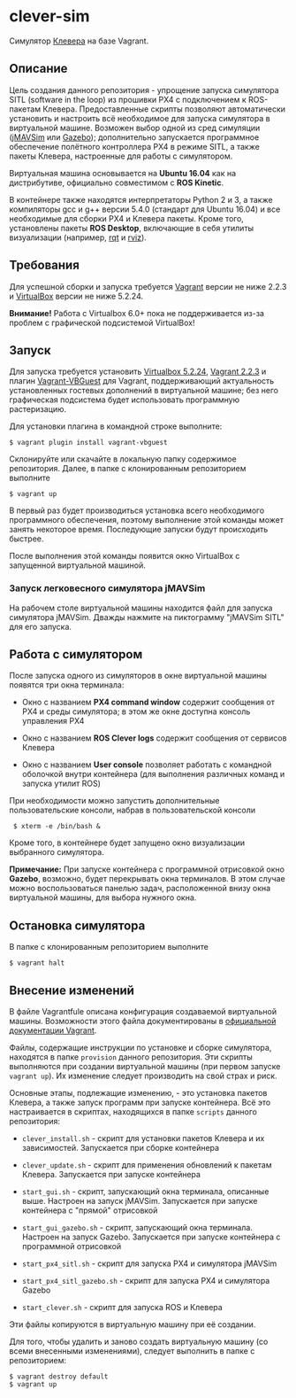 # clever-sim

Симулятор [Клевера](https://github.com/copterexpress/clever) на базе Vagrant.

## Описание

Цель создания данного репозитория - упрощение запуска симулятора SITL (software in the loop) из прошивки PX4 с подключением к ROS-пакетам Клевера. Предоставленные скрипты позволяют автоматически установить и настроить всё необходимое для запуска симулятора в виртуальной машине. Возможен выбор одной из сред симуляции ([jMAVSim](https://dev.px4.io/en/simulation/jmavsim.html) или [Gazebo](http://gazebosim.org/)); дополнительно запускается программное обеспечение полётного контроллера PX4 в режиме SITL, а также пакеты Клевера, настроенные для работы с симулятором.

Виртуальная машина основывается на **Ubuntu 16.04** как на дистрибутиве, официально совместимом с **ROS Kinetic**.

В контейнере также находятся интерпретаторы Python 2 и 3, а также компиляторы gcc и g++ версии 5.4.0 (стандарт для Ubuntu 16.04) и все необходимые для сборки PX4 и Клевера пакеты. Кроме того, установлены пакеты **ROS Desktop**, включающие в себя утилиты визуализации (например, [rqt](http://wiki.ros.org/rqt) и [rviz](http://wiki.ros.org/rviz)).

## Требования

Для успешной сборки и запуска требуется [Vagrant](https://www.vagrantup.com/) версии не ниже 2.2.3 и [VirtualBox](https://www.virtualbox.org/) версии не ниже 5.2.24.

**Внимание!** Работа с Virtualbox 6.0+ пока не поддерживается из-за проблем с графической подсистемой VirtualBox!

## Запуск

Для запуска требуется установить [Virtualbox 5.2.24](https://www.virtualbox.org/wiki/Download_Old_Builds_5_2), [Vagrant 2.2.3](https://www.vagrantup.com/downloads.html) и плагин [Vagrant-VBGuest](https://github.com/dotless-de/vagrant-vbguest) для Vagrant, поддерживающий актуальность установленных гостевых дополнений в виртуальной машине; без него графическая подсистема
будет использовать программную растеризацию.

Для установки плагина в командной строке выполните:

```
$ vagrant plugin install vagrant-vbguest
```

Склонируйте или скачайте в локальную папку содержимое репозитория. Далее, в папке с клонированным репозиторием выполните

```
$ vagrant up
```

В первый раз будет производиться установка всего необходимого программного обеспечения, поэтому выполнение этой команды может занять некоторое время. Последующие запуски будут происходить быстрее.

После выполнения этой команды появится окно VirtualBox с запущенной виртуальной машиной.

### Запуск легковесного симулятора jMAVSim

На рабочем столе виртуальной машины находится файл для запуска симулятора jMAVSim. Дважды нажмите на пиктограмму "jMAVSim SITL" для его запуска.

## Работа с симулятором

После запуска одного из симуляторов в окне виртуальной машины появятся три окна терминала:

 - Окно с названием **PX4 command window** содержит сообщения от PX4 и среды симулятора; в этом же окне доступна консоль управления PX4
 
 - Окно с названием **ROS Clever logs** содержит сообщения от сервисов Клевера
 
 - Окно с названием **User console** позволяет работать с командной оболочкой внутри контейнера (для выполнения различных команд и запуска утилит ROS)

При необходимости можно запустить дополнительные пользовательские консоли, набрав в пользовательской консоли

```
 $ xterm -e /bin/bash &
```

Кроме того, в контейнере будет запущено окно визуализации выбранного симулятора.

**Примечание:** При запуске контейнера с программной отрисовкой окно **Gazebo**, возможно, будет перекрывать окна терминалов.
В этом случае можно воспользоваться панелью задач, расположенной внизу окна виртуальной машины, для выбора нужного окна.

## Остановка симулятора

В папке с клонированным репозиторием выполните

```
$ vagrant halt
```

## Внесение изменений

В файле Vagrantfule описана конфигурация создаваемой виртуальной машины. Возможности этого файла документированы в [официальной документации Vagrant](https://www.vagrantup.com/docs/vagrantfile/).

Файлы, содержащие инструкции по установке и сборке симулятора, находятся в папке ```provision``` данного репозитория. Эти скрипты выполняются при создании виртуальной машины (при первом запуске ```vagrant up```). Их изменение следует производить на свой страх и риск.

Основные этапы, подлежащие изменению, - это установка пакетов Клевера, а также запуск программ при запуске контейнера. Всё это
настраивается в скриптах, находящихся в папке ```scripts``` данного репозитория:
 
 - ```clever_install.sh``` - скрипт для установки пакетов Клевера и их зависимостей. Запускается при сборке контейнера
 
 - ```clever_update.sh``` - скрипт для применения обновлений к пакетам Клевера. Запускается при запуске контейнера
 
 - ```start_gui.sh``` - скрипт, запускающий окна терминала, описанные выше. Настроен на запуск jMAVSim. Запускается при
 запуске контейнера с "прямой" отрисовкой
 
 - ```start_gui_gazebo.sh``` - скрипт, запускающий окна терминала. Настроен на запуск Gazebo. Запускается при запуске
 контейнера с программной отрисовкой
 
 - ```start_px4_sitl.sh``` - скрипт для запуска PX4 и симулятора jMAVSim
 
 - ```start_px4_sitl_gazebo.sh``` - скрипт для запуска PX4 и симулятора Gazebo
 
 - ```start_clever.sh``` - скрипт для запуска ROS и Клевера

Эти файлы копируются в виртуальную машину при её создании.

Для того, чтобы удалить и заново создать виртуальную машину (со всеми внесенными изменениями), следует выполнить в папке с репозиторием:

```
$ vagrant destroy default
$ vagrant up
```

